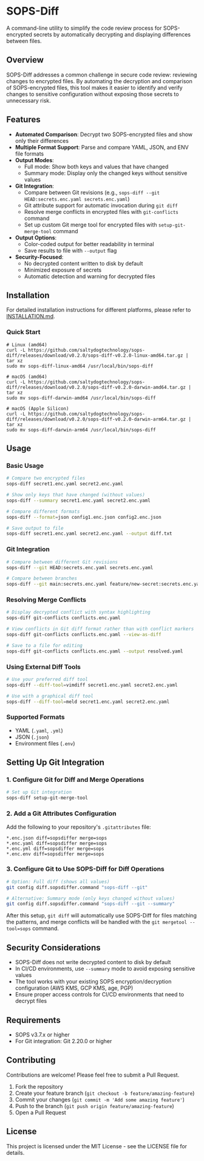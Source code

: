 # SOPS-Diff

A command-line utility to simplify the code review process for SOPS-encrypted secrets by automatically decrypting and displaying differences between files.

## Overview

SOPS-Diff addresses a common challenge in secure code review: reviewing changes to encrypted files. By automating the decryption and comparison of SOPS-encrypted files, this tool makes it easier to identify and verify changes to sensitive configuration without exposing those secrets to unnecessary risk.

## Features

- **Automated Comparison**: Decrypt two SOPS-encrypted files and show only their differences
- **Multiple Format Support**: Parse and compare YAML, JSON, and ENV file formats
- **Output Modes**:
  - Full mode: Show both keys and values that have changed
  - Summary mode: Display only the changed keys without sensitive values
- **Git Integration**:
  - Compare between Git revisions (e.g., `sops-diff --git HEAD:secrets.enc.yaml secrets.enc.yaml`)
  - Git attribute support for automatic invocation during `git diff`
  - Resolve merge conflicts in encrypted files with `git-conflicts` command
  - Set up custom Git merge tool for encrypted files with `setup-git-merge-tool` command
- **Output Options**:
  - Color-coded output for better readability in terminal
  - Save results to file with `--output` flag
- **Security-Focused**:
  - No decrypted content written to disk by default
  - Minimized exposure of secrets
  - Automatic detection and warning for decrypted files

## Installation

For detailed installation instructions for different platforms, please refer to [INSTALLATION.md](INSTALLATION.md).

### Quick Start

```
# Linux (amd64)
curl -L https://github.com/saltydogtechnology/sops-diff/releases/download/v0.2.0/sops-diff-v0.2.0-linux-amd64.tar.gz | tar xz
sudo mv sops-diff-linux-amd64 /usr/local/bin/sops-diff
```

```
# macOS (amd64)
curl -L https://github.com/saltydogtechnology/sops-diff/releases/download/v0.2.0/sops-diff-v0.2.0-darwin-amd64.tar.gz | tar xz
sudo mv sops-diff-darwin-amd64 /usr/local/bin/sops-diff
```

```
# macOS (Apple Silicon)
curl -L https://github.com/saltydogtechnology/sops-diff/releases/download/v0.2.0/sops-diff-v0.2.0-darwin-arm64.tar.gz | tar xz
sudo mv sops-diff-darwin-arm64 /usr/local/bin/sops-diff
```

## Usage

### Basic Usage

```bash
# Compare two encrypted files
sops-diff secret1.enc.yaml secret2.enc.yaml

# Show only keys that have changed (without values)
sops-diff --summary secret1.enc.yaml secret2.enc.yaml

# Compare different formats
sops-diff --format=json config1.enc.json config2.enc.json

# Save output to file
sops-diff secret1.enc.yaml secret2.enc.yaml --output diff.txt
```

### Git Integration

```bash
# Compare between different Git revisions
sops-diff --git HEAD:secrets.enc.yaml secrets.enc.yaml

# Compare between branches
sops-diff --git main:secrets.enc.yaml feature/new-secret:secrets.enc.yaml
```

### Resolving Merge Conflicts

```bash
# Display decrypted conflict with syntax highlighting
sops-diff git-conflicts conflicts.enc.yaml

# View conflicts in Git diff format rather than with conflict markers
sops-diff git-conflicts conflicts.enc.yaml --view-as-diff

# Save to a file for editing
sops-diff git-conflicts conflicts.enc.yaml --output resolved.yaml
```

### Using External Diff Tools

```bash
# Use your preferred diff tool
sops-diff --diff-tool=vimdiff secret1.enc.yaml secret2.enc.yaml

# Use with a graphical diff tool
sops-diff --diff-tool=meld secret1.enc.yaml secret2.enc.yaml
```

### Supported Formats

- YAML (`.yaml`, `.yml`)
- JSON (`.json`)
- Environment files (`.env`)

## Setting Up Git Integration

### 1. Configure Git for Diff and Merge Operations

```bash
# Set up Git integration
sops-diff setup-git-merge-tool
```

### 2. Add a Git Attributes Configuration

Add the following to your repository's `.gitattributes` file:

```
*.enc.json diff=sopsdiffer merge=sops
*.enc.yaml diff=sopsdiffer merge=sops
*.enc.yml diff=sopsdiffer merge=sops
*.enc.env diff=sopsdiffer merge=sops
```

### 3. Configure Git to Use SOPS-Diff for Diff Operations

   ```bash
   # Option: Full diff (shows all values)
   git config diff.sopsdiffer.command "sops-diff --git"
   ```

   ```bash
   # Alternative: Summary mode (only keys changed without values)
   git config diff.sopsdiffer.command "sops-diff --git --summary"
   ```

After this setup, `git diff` will automatically use SOPS-Diff for files matching the patterns, and merge conflicts will be handled with the `git mergetool --tool=sops` command.

## Security Considerations

- SOPS-Diff does not write decrypted content to disk by default
- In CI/CD environments, use `--summary` mode to avoid exposing sensitive values
- The tool works with your existing SOPS encryption/decryption configuration (AWS KMS, GCP KMS, age, PGP)
- Ensure proper access controls for CI/CD environments that need to decrypt files

## Requirements

- SOPS v3.7.x or higher
- For Git integration: Git 2.20.0 or higher

## Contributing

Contributions are welcome! Please feel free to submit a Pull Request.

1. Fork the repository
2. Create your feature branch (`git checkout -b feature/amazing-feature`)
3. Commit your changes (`git commit -m 'Add some amazing feature'`)
4. Push to the branch (`git push origin feature/amazing-feature`)
5. Open a Pull Request

## License

This project is licensed under the MIT License - see the LICENSE file for details.